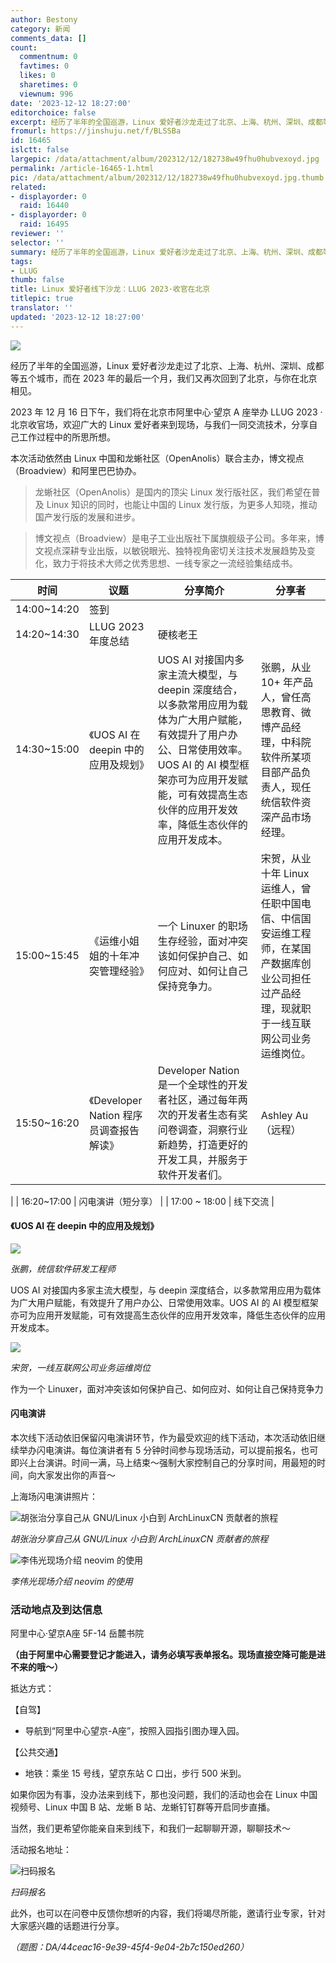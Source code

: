 ```yaml
---
author: Bestony
category: 新闻
comments_data: []
count:
  commentnum: 0
  favtimes: 0
  likes: 0
  sharetimes: 0
  viewnum: 996
date: '2023-12-12 18:27:00'
editorchoice: false
excerpt: 经历了半年的全国巡游，Linux 爱好者沙龙走过了北京、上海、杭州、深圳、成都等五个城市，而在 2023 年的最后一个月，我们又再次回到了北京，与你在北京相见。
fromurl: https://jinshuju.net/f/BLSSBa
id: 16465
islctt: false
largepic: /data/attachment/album/202312/12/182738w49fhu0hubvexoyd.jpg
permalink: /article-16465-1.html
pic: /data/attachment/album/202312/12/182738w49fhu0hubvexoyd.jpg.thumb.jpg
related:
- displayorder: 0
  raid: 16440
- displayorder: 0
  raid: 16495
reviewer: ''
selector: ''
summary: 经历了半年的全国巡游，Linux 爱好者沙龙走过了北京、上海、杭州、深圳、成都等五个城市，而在 2023 年的最后一个月，我们又再次回到了北京，与你在北京相见。
tags:
- LLUG
thumb: false
title: Linux 爱好者线下沙龙：LLUG 2023·收官在北京
titlepic: true
translator: ''
updated: '2023-12-12 18:27:00'
---
```


![](/data/attachment/album/202312/12/182738w49fhu0hubvexoyd.jpg)


经历了半年的全国巡游，Linux 爱好者沙龙走过了北京、上海、杭州、深圳、成都等五个城市，而在 2023 年的最后一个月，我们又再次回到了北京，与你在北京相见。


2023 年 12 月 16 日下午，我们将在北京市阿里中心·望京 A 座举办 LLUG 2023 · 北京收官场，欢迎广大的 Linux 爱好者来到现场，与我们一同交流技术，分享自己工作过程中的所思所想。


本次活动依然由 Linux 中国和龙蜥社区（OpenAnolis）联合主办，博文视点（Broadview）和阿里巴巴协办。



> 龙蜥社区（OpenAnolis）是国内的顶尖 Linux 发行版社区，我们希望在普及 Linux 知识的同时，也能让中国的 Linux 发行版，为更多人知晓，推动国产发行版的发展和进步。



> 博文视点（Broadview）是电子工业出版社下属旗舰级子公司。多年来，博文视点深耕专业出版，以敏锐眼光、独特视角密切关注技术发展趋势及变化，致力于将技术大师之优秀思想、一线专家之一流经验集结成书。




| 时间 | 议题 | 分享简介 | 分享者 |
| --- | --- | --- | --- |
| 14:00~14:20 | 签到 |
| 14:20~14:30 | LLUG 2023 年度总结 | 硬核老王 |
| 14:30~15:00 | 《UOS AI 在 deepin 中的应用及规划》 | UOS AI 对接国内多家主流大模型，与deepin 深度结合，以多款常用应用为载体为广大用户赋能，有效提升了用户办公、日常使用效率。UOS AI 的 AI 模型框架亦可为应用开发赋能，可有效提高生态伙伴的应用开发效率，降低生态伙伴的应用开发成本。 | 张鹏，从业 10+ 年产品人，曾任高思教育、微博产品经理，中科院软件所某项目部产品负责人，现任统信软件资深产品市场经理。 |
| 15:00~15:45 | 《运维小姐姐的十年冲突管理经验》 | 一个 Linuxer 的职场生存经验，面对冲突该如何保护自己、如何应对、如何让自己保持竞争力。 | 宋贺，从业十年 Linux 运维人，曾任职中国电信、中信国安运维工程师，在某国产数据库创业公司担任过产品经理，现就职于一线互联网公司业务运维岗位。 |
| 15:50~16:20 | 《Developer Nation 程序员调查报告解读》 | Developer Nation 是一个全球性的开发者社区，通过每年两次的开发者生态有奖问卷调查，洞察行业新趋势，打造更好的开发工具，并服务于软件开发者们。 | Ashley Au（远程）
 
  |
| 16:20~17:00 | 闪电演讲（短分享） |
| 17:00 ~ 18:00 | 线下交流 |


#### 《UOS AI 在 deepin 中的应用及规划》


![](/data/attachment/album/202312/12/181717ifevywgvvj1pew4g.png)


*张鹏，统信软件研发工程师*


UOS AI 对接国内多家主流大模型，与 deepin 深度结合，以多款常用应用为载体为广大用户赋能，有效提升了用户办公、日常使用效率。UOS AI 的 AI 模型框架亦可为应用开发赋能，可有效提高生态伙伴的应用开发效率，降低生态伙伴的应用开发成本。


![](/data/attachment/album/202312/12/181726w7maw1ta210u02l9.jpg)


*宋贺，一线互联网公司业务运维岗位*


作为一个 Linuxer，面对冲突该如何保护自己、如何应对、如何让自己保持竞争力


#### 闪电演讲


本次线下活动依旧保留闪电演讲环节，作为最受欢迎的线下活动，本次活动依旧继续举办闪电演讲。每位演讲者有 5 分钟时间参与现场活动，可以提前报名，也可即兴上台演讲。时间一满，马上结束～强制大家控制自己的分享时间，用最短的时间，向大家发出你的声音～


上海场闪电演讲照片：


![胡张治分享自己从 GNU/Linux 小白到 ArchLinuxCN 贡献者的旅程](/data/attachment/album/202311/20/172926dvvt2g2vr1nnu389.jpg "胡张治分享自己从 GNU/Linux 小白到 ArchLinuxCN 贡献者的旅程")


*胡张治分享自己从 GNU/Linux 小白到 ArchLinuxCN 贡献者的旅程*


![李伟光现场介绍 neovim 的使用](/data/attachment/album/202311/20/172932pvpi8b3xsbtq3ppz.jpg "李伟光现场介绍 neovim 的使用")


*李伟光现场介绍 neovim 的使用*


### 活动地点及到达信息


阿里中心·望京A座 5F-14 岳麓书院


**（由于阿里中心需要登记才能进入，请务必填写表单报名。现场直接空降可能是进不来的哦～）**


抵达方式：


【自驾】


* 导航到“阿里中心望京-A座”，按照入园指引图办理入园。


【公共交通】


* 地铁：乘坐 15 号线，望京东站 C 口出，步行 500 米到。


如果你因为有事，没办法来到线下，那也没问题，我们的活动也会在 Linux 中国视频号、Linux 中国 B 站、龙蜥 B 站、龙蜥钉钉群等开启同步直播。 


当然，我们更希望你能亲自来到线下，和我们一起聊聊开源，聊聊技术～


活动报名地址：


![扫码报名](/data/attachment/album/202312/12/195911wc9rseu2y3brrkx8.png "扫码报名")


*扫码报名*


此外，也可以在问卷中反馈你想听的内容，我们将竭尽所能，邀请行业专家，针对大家感兴趣的话题进行分享。 


*（题图：DA/44ceac16-9e39-45f4-9e04-2b7c150ed260）*